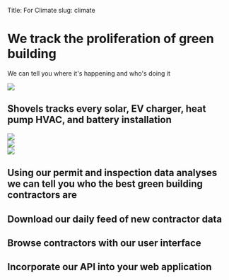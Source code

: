 Title: For Climate
slug: climate

<div class="bg-stone-100">
  <div class="mx-auto max-w-7xl py-16 px-4 sm:py-24 sm:px-6 lg:flex lg:justify-between lg:px-8">
    <div class="max-w-xl">
      <h1 class="text-5xl font-bold tracking-tight text-green-700 sm:text-6xl lg:text-7xl">We track the <span class="text-green-900">proliferation</span> of green building</h1>
      <p class="mt-5 text-xl text-green-900">We can tell you where it's happening and who's doing it</p>
    </div>
    <div class="my-10 w-full max-w-xs">
      <img src="/theme/images/climate.svg" />
    </div>
  </div>
</div>

<div class="bg-white">
  <div class="mx-auto max-w-7xl py-16 px-4 sm:py-24 sm:px-6 lg:px-8">
    <h2 class="text-4xl font-bold tracking-tight lg:text-6xl text-green-700">
      <span class="font-bold font-marble text-green-900" style="line-height: 0px !important;">Shovels</span> tracks every solar, EV charger, heat pump HVAC, and battery installation</span>
    </h2>
  </div>
</div>

<div class="bg-stone-100">
  <div class="mx-auto max-w-7xl py-16 px-4 sm:py-24 sm:px-6 lg:flex lg:justify-between lg:px-8">
    <div class="grid grid-cols-3 md:pr-10">
      <div>
        <img src="/theme/images/climate.svg" class="h-24" />
      </div>
      <div>
        <img src="/theme/images/climate.svg" class="h-40" />
      </div>
      <div>
        <img src="/theme/images/climate.svg" class="h-80" />
      </div>
    </div>
    <div class="max-w-xl">
      <h2 class="text-4xl font-bold tracking-tight text-green-700 sm:text-5xl lg:text-6xl">Using our permit and inspection data analyses <span class="text-green-900">we can tell you who the best green building contractors are</span></h2>
    </div>
  </div>
</div>

<div class="bg-white">
  <div class="mx-auto max-w-7xl py-16 px-4 sm:py-24 sm:px-6 grid grid-cols-3 gap-4">
    <div>
      <h2 class="text-xl font-bold tracking-tight text-green-700 sm:text-2xl lg:text-3xl"><span class="text-green-900">Download</span> our daily feed of new contractor data</h2>
    </div>
    <div>
      <h2 class="text-xl font-bold tracking-tight text-green-700 sm:text-2xl lg:text-3xl"><span class="text-green-900">Browse</span> contractors with our user interface</h2>
    </div>
    <div>
      <h2 class="text-xl font-bold tracking-tight text-green-700 sm:text-2xl lg:text-3xl"><span class="text-green-900">Incorporate</span> our API into your web application</h2>
    </div>
  </div>
</div>


